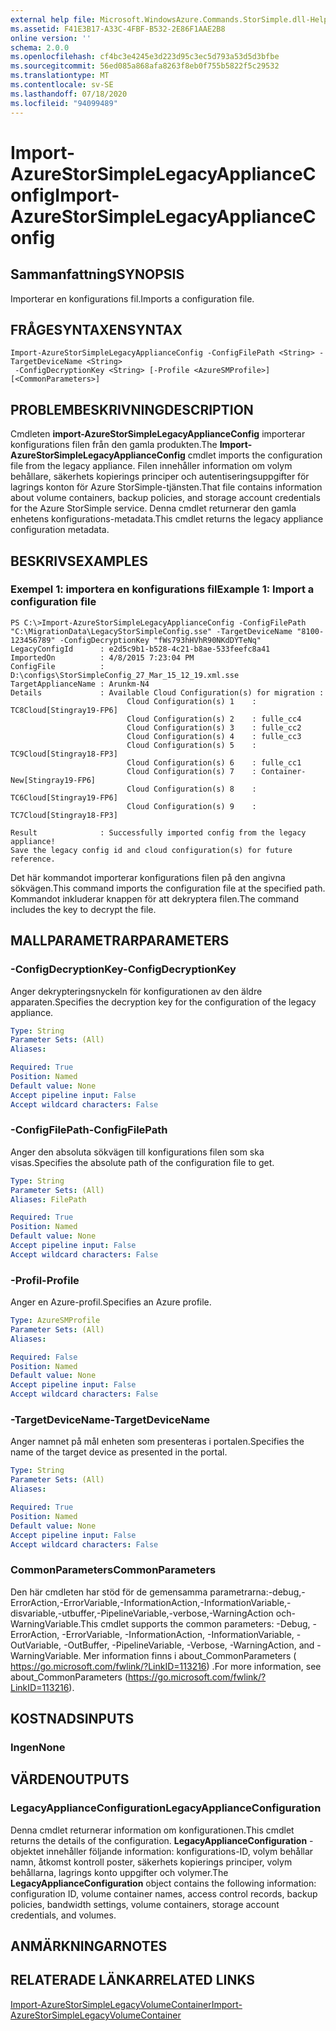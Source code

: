 ```yaml
---
external help file: Microsoft.WindowsAzure.Commands.StorSimple.dll-Help.xml
ms.assetid: F41E3B17-A33C-4FBF-B532-2E86F1AAE2B8
online version: ''
schema: 2.0.0
ms.openlocfilehash: cf4bc3e4245e3d223d95c3ec5d793a53d5d3bfbe
ms.sourcegitcommit: 56ed085a868afa8263f8eb0f755b5822f5c29532
ms.translationtype: MT
ms.contentlocale: sv-SE
ms.lasthandoff: 07/18/2020
ms.locfileid: "94099489"
---
```

# <span data-ttu-id="84cc4-101">Import-AzureStorSimpleLegacyApplianceConfig</span><span class="sxs-lookup"><span data-stu-id="84cc4-101">Import-AzureStorSimpleLegacyApplianceConfig</span></span>

## <span data-ttu-id="84cc4-102">Sammanfattning</span><span class="sxs-lookup"><span data-stu-id="84cc4-102">SYNOPSIS</span></span>
<span data-ttu-id="84cc4-103">Importerar en konfigurations fil.</span><span class="sxs-lookup"><span data-stu-id="84cc4-103">Imports a configuration file.</span></span>

## <span data-ttu-id="84cc4-104">FRÅGESYNTAXEN</span><span class="sxs-lookup"><span data-stu-id="84cc4-104">SYNTAX</span></span>

```
Import-AzureStorSimpleLegacyApplianceConfig -ConfigFilePath <String> -TargetDeviceName <String>
 -ConfigDecryptionKey <String> [-Profile <AzureSMProfile>] [<CommonParameters>]
```

## <span data-ttu-id="84cc4-105">PROBLEMBESKRIVNING</span><span class="sxs-lookup"><span data-stu-id="84cc4-105">DESCRIPTION</span></span>
<span data-ttu-id="84cc4-106">Cmdleten **import-AzureStorSimpleLegacyApplianceConfig** importerar konfigurations filen från den gamla produkten.</span><span class="sxs-lookup"><span data-stu-id="84cc4-106">The **Import-AzureStorSimpleLegacyApplianceConfig** cmdlet imports the configuration file from the legacy appliance.</span></span>
<span data-ttu-id="84cc4-107">Filen innehåller information om volym behållare, säkerhets kopierings principer och autentiseringsuppgifter för lagrings konton för Azure StorSimple-tjänsten.</span><span class="sxs-lookup"><span data-stu-id="84cc4-107">That file contains information about volume containers, backup policies, and storage account credentials for the Azure StorSimple service.</span></span>
<span data-ttu-id="84cc4-108">Denna cmdlet returnerar den gamla enhetens konfigurations-metadata.</span><span class="sxs-lookup"><span data-stu-id="84cc4-108">This cmdlet returns the legacy appliance configuration metadata.</span></span>

## <span data-ttu-id="84cc4-109">BESKRIVS</span><span class="sxs-lookup"><span data-stu-id="84cc4-109">EXAMPLES</span></span>

### <span data-ttu-id="84cc4-110">Exempel 1: importera en konfigurations fil</span><span class="sxs-lookup"><span data-stu-id="84cc4-110">Example 1: Import a configuration file</span></span>
```
PS C:\>Import-AzureStorSimpleLegacyApplianceConfig -ConfigFilePath "C:\MigrationData\LegacyStorSimpleConfig.sse" -TargetDeviceName "8100-123456789" -ConfigDecryptionKey "fWs793hHVhR90NKdDYTeNq"
LegacyConfigId      : e2d5c9b1-b528-4c21-b8ae-533feefc8a41
ImportedOn          : 4/8/2015 7:23:04 PM
ConfigFile          : D:\configs\StorSimpleConfig_27_Mar_15_12_19.xml.sse
TargetApplianceName : Arunkm-N4
Details             : Available Cloud Configuration(s) for migration : 
                          Cloud Configuration(s) 1    : TC8Cloud[Stingray19-FP6] 
                          Cloud Configuration(s) 2    : fulle_cc4
                          Cloud Configuration(s) 3    : fulle_cc2
                          Cloud Configuration(s) 4    : fulle_cc3
                          Cloud Configuration(s) 5    : TC9Cloud[Stingray18-FP3] 
                          Cloud Configuration(s) 6    : fulle_cc1
                          Cloud Configuration(s) 7    : Container-New[Stingray19-FP6] 
                          Cloud Configuration(s) 8    : TC6Cloud[Stingray19-FP6] 
                          Cloud Configuration(s) 9    : TC7Cloud[Stingray18-FP3] 

Result              : Successfully imported config from the legacy appliance! 
Save the legacy config id and cloud configuration(s) for future reference.
```

<span data-ttu-id="84cc4-111">Det här kommandot importerar konfigurations filen på den angivna sökvägen.</span><span class="sxs-lookup"><span data-stu-id="84cc4-111">This command imports the configuration file at the specified path.</span></span>
<span data-ttu-id="84cc4-112">Kommandot inkluderar knappen för att dekryptera filen.</span><span class="sxs-lookup"><span data-stu-id="84cc4-112">The command includes the key to decrypt the file.</span></span>

## <span data-ttu-id="84cc4-113">MALLPARAMETRAR</span><span class="sxs-lookup"><span data-stu-id="84cc4-113">PARAMETERS</span></span>

### <span data-ttu-id="84cc4-114">-ConfigDecryptionKey</span><span class="sxs-lookup"><span data-stu-id="84cc4-114">-ConfigDecryptionKey</span></span>
<span data-ttu-id="84cc4-115">Anger dekrypteringsnyckeln för konfigurationen av den äldre apparaten.</span><span class="sxs-lookup"><span data-stu-id="84cc4-115">Specifies the decryption key for the configuration of the legacy appliance.</span></span>

```yaml
Type: String
Parameter Sets: (All)
Aliases: 

Required: True
Position: Named
Default value: None
Accept pipeline input: False
Accept wildcard characters: False
```

### <span data-ttu-id="84cc4-116">-ConfigFilePath</span><span class="sxs-lookup"><span data-stu-id="84cc4-116">-ConfigFilePath</span></span>
<span data-ttu-id="84cc4-117">Anger den absoluta sökvägen till konfigurations filen som ska visas.</span><span class="sxs-lookup"><span data-stu-id="84cc4-117">Specifies the absolute path of the configuration file to get.</span></span>

```yaml
Type: String
Parameter Sets: (All)
Aliases: FilePath

Required: True
Position: Named
Default value: None
Accept pipeline input: False
Accept wildcard characters: False
```

### <span data-ttu-id="84cc4-118">-Profil</span><span class="sxs-lookup"><span data-stu-id="84cc4-118">-Profile</span></span>
<span data-ttu-id="84cc4-119">Anger en Azure-profil.</span><span class="sxs-lookup"><span data-stu-id="84cc4-119">Specifies an Azure profile.</span></span>

```yaml
Type: AzureSMProfile
Parameter Sets: (All)
Aliases: 

Required: False
Position: Named
Default value: None
Accept pipeline input: False
Accept wildcard characters: False
```

### <span data-ttu-id="84cc4-120">-TargetDeviceName</span><span class="sxs-lookup"><span data-stu-id="84cc4-120">-TargetDeviceName</span></span>
<span data-ttu-id="84cc4-121">Anger namnet på mål enheten som presenteras i portalen.</span><span class="sxs-lookup"><span data-stu-id="84cc4-121">Specifies the name of the target device as presented in the portal.</span></span>

```yaml
Type: String
Parameter Sets: (All)
Aliases: 

Required: True
Position: Named
Default value: None
Accept pipeline input: False
Accept wildcard characters: False
```

### <span data-ttu-id="84cc4-122">CommonParameters</span><span class="sxs-lookup"><span data-stu-id="84cc4-122">CommonParameters</span></span>
<span data-ttu-id="84cc4-123">Den här cmdleten har stöd för de gemensamma parametrarna:-debug,-ErrorAction,-ErrorVariable,-InformationAction,-InformationVariable,-disvariable,-utbuffer,-PipelineVariable,-verbose,-WarningAction och-WarningVariable.</span><span class="sxs-lookup"><span data-stu-id="84cc4-123">This cmdlet supports the common parameters: -Debug, -ErrorAction, -ErrorVariable, -InformationAction, -InformationVariable, -OutVariable, -OutBuffer, -PipelineVariable, -Verbose, -WarningAction, and -WarningVariable.</span></span> <span data-ttu-id="84cc4-124">Mer information finns i about_CommonParameters ( https://go.microsoft.com/fwlink/?LinkID=113216) .</span><span class="sxs-lookup"><span data-stu-id="84cc4-124">For more information, see about_CommonParameters (https://go.microsoft.com/fwlink/?LinkID=113216).</span></span>

## <span data-ttu-id="84cc4-125">KOSTNADS</span><span class="sxs-lookup"><span data-stu-id="84cc4-125">INPUTS</span></span>

### <span data-ttu-id="84cc4-126">Ingen</span><span class="sxs-lookup"><span data-stu-id="84cc4-126">None</span></span>

## <span data-ttu-id="84cc4-127">VÄRDEN</span><span class="sxs-lookup"><span data-stu-id="84cc4-127">OUTPUTS</span></span>

### <span data-ttu-id="84cc4-128">LegacyApplianceConfiguration</span><span class="sxs-lookup"><span data-stu-id="84cc4-128">LegacyApplianceConfiguration</span></span>
<span data-ttu-id="84cc4-129">Denna cmdlet returnerar information om konfigurationen.</span><span class="sxs-lookup"><span data-stu-id="84cc4-129">This cmdlet returns the details of the configuration.</span></span>
<span data-ttu-id="84cc4-130">**LegacyApplianceConfiguration** -objektet innehåller följande information: konfigurations-ID, volym behållar namn, åtkomst kontroll poster, säkerhets kopierings principer, volym behållarna, lagrings konto uppgifter och volymer.</span><span class="sxs-lookup"><span data-stu-id="84cc4-130">The **LegacyApplianceConfiguration** object contains the following information: configuration ID, volume container names, access control records, backup policies, bandwidth settings, volume containers, storage account credentials, and volumes.</span></span>

## <span data-ttu-id="84cc4-131">ANMÄRKNINGAR</span><span class="sxs-lookup"><span data-stu-id="84cc4-131">NOTES</span></span>

## <span data-ttu-id="84cc4-132">RELATERADE LÄNKAR</span><span class="sxs-lookup"><span data-stu-id="84cc4-132">RELATED LINKS</span></span>

[<span data-ttu-id="84cc4-133">Import-AzureStorSimpleLegacyVolumeContainer</span><span class="sxs-lookup"><span data-stu-id="84cc4-133">Import-AzureStorSimpleLegacyVolumeContainer</span></span>](./Import-AzureStorSimpleLegacyVolumeContainer.md)


